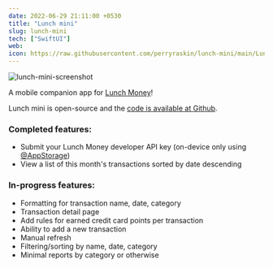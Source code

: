 ```yaml
---
date: 2022-06-29 21:11:00 +0530
title: "Lunch mini"
slug: lunch-mini
tech: ["SwiftUI"]
web:
icon: https://raw.githubusercontent.com/perryraskin/lunch-mini/main/Lunch%20mini/Assets.xcassets/AppIcon.appiconset/Icon-1024.png
---
```


![lunch-mini-screenshot](https://user-images.githubusercontent.com/17967465/176582065-2f111cf6-f253-4892-b828-d9197e70b02b.jpg)

A mobile companion app for [Lunch Money](https://lunchmoney.app)!

Lunch mini is open-source and
the [code is available at Github](https://github.com/perryraskin/lunch-mini).

### Completed features:

- Submit your Lunch Money developer API key (on-device only using [@AppStorage](https://developer.apple.com/documentation/swiftui/appstorage))
- View a list of this month's transactions sorted by date descending

### In-progress features:

- Formatting for transaction name, date, category
- Transaction detail page
- Add rules for earned credit card points per transaction
- Ability to add a new transaction
- Manual refresh
- Filtering/sorting by name, date, category
- Minimal reports by category or otherwise
